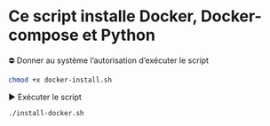 # Ce script installe Docker, Docker-compose et Python

⛔ Donner au système l’autorisation d’exécuter le script
```bash
chmod +x docker-install.sh
```
▶️ Exécuter le script 
```bash
./install-docker.sh
```
